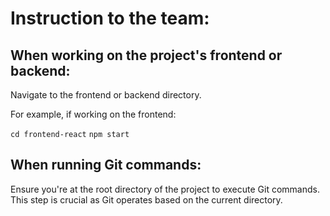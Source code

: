 # Instruction to the team:

## When working on the project's frontend or backend:

Navigate to the frontend or backend directory.

For example, if working on the frontend:

``cd frontend-react``
``npm start``

## When running Git commands:

Ensure you're at the root directory of the project to execute Git commands. This step is crucial as Git operates based on the current directory.
